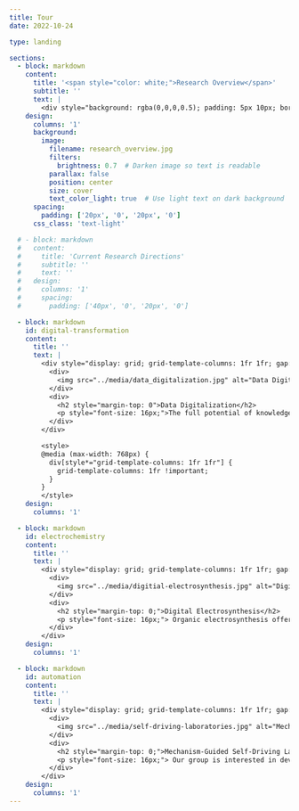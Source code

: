 ```yaml
---
title: Tour
date: 2022-10-24

type: landing

sections:
  - block: markdown
    content:
      title: '<span style="color: white;">Research Overview</span>'
      subtitle: ''
      text: |
        <div style="background: rgba(0,0,0,0.5); padding: 5px 10px; border-radius: 8px;"> Much of our work focuses on developing chemistry-aware AI systems for electrochemical processes, moving beyond black-box approaches toward mechanism-informed, predictive workflows. Our long-term goal is to enable AI scientists as collaborative partners in accelerating solutions to global energy and environmental challenges.</div>
    design:
      columns: '1'
      background:
        image:
          filename: research_overview.jpg
          filters:
            brightness: 0.7  # Darken image so text is readable
          parallax: false
          position: center
          size: cover
          text_color_light: true  # Use light text on dark background
      spacing:
        padding: ['20px', '0', '20px', '0']
      css_class: 'text-light'

  # - block: markdown
  #   content:
  #     title: 'Current Research Directions'
  #     subtitle: ''
  #     text: ''
  #   design:
  #     columns: '1'
  #     spacing:
  #       padding: ['40px', '0', '20px', '0']

  - block: markdown
    id: digital-transformation
    content:
      title: ''
      text: |
        <div style="display: grid; grid-template-columns: 1fr 1fr; gap: 40px; align-items: center; max-width: 1200px; margin: 40px auto;">
          <div>
            <img src="../media/data_digitalization.jpg" alt="Data Digitalization" style="width: 100%; height: auto; border-radius: 8px;">
          </div>
          <div>
            <h2 style="margin-top: 0">Data Digitalization</h2>
            <p style="font-size: 16px;">The full potential of knowledge-intensive systems relies on access to large, high-quality datasets, yet much of the chemical and materials literature remains locked in analog or legacy formats. Data digitization, the process of converting chemical information into machine-readable formats, has become critical for enabling AI systems to leverage this wealth of knowledge. By creating structured, accessible digital repositories, we can accelerate discovery and support knowledge transfer from scientists to AI agents, forming the foundation for a collective intelligence framework to aggregate and analyze the field’s accumulated knowledge at scale. Key research foci include 1) enhancing machine perception of scientific graphics to extract structured, machine-readable data from various graphical modalities; 2) integration of agentic systems and LLMs/VLMs to reason over multimodal data and infer missing details; 3) developing metrics to assess reproducibility and reusability of digitized data. We help lead the <a href="../chemia_sapiens">Chemia Sapiens Alliance</a> , advancing collaborative efforts to unify and democratize chemical and materials knowledge.</p>
          </div>
        </div>

        <style>
        @media (max-width: 768px) {
          div[style*="grid-template-columns: 1fr 1fr"] {
            grid-template-columns: 1fr !important;
          }
        }
        </style>
    design:
      columns: '1'

  - block: markdown
    id: electrochemistry
    content:
      title: ''
      text: |
        <div style="display: grid; grid-template-columns: 1fr 1fr; gap: 40px; align-items: center; max-width: 1200px; margin: 40px auto;">
          <div>
            <img src="../media/digitial-electrosynthesis.jpg" alt="Digital Electrosynthesis" style="width: 100%; height: auto; border-radius: 8px;">
          </div>
          <div>
            <h2 style="margin-top: 0;">Digital Electrosynthesis</h2>
            <p style="font-size: 16px;"> Organic electrosynthesis offers unique advantages, including enhanced selectivity, higher reactivity, and access to transformations under milder conditions. Yet, reaction discovery remains largely reliant on trial-and-error, and relatively few reactions achieve broad adoption or industrial relevance to date. Our group is interested in integrating data-driven and AI-enabled approaches to transform electrosynthesis research. Key research areas include: 1) discovering reaction design heuristics at scale; 2) building ML models that transfer insights from conventional organic synthesis to electrochemical reactions; (3) developing descriptors that effectively capture electrosynthesis conditions for improved model performance; and (4) predicting optimal electrosynthesis reaction conditions. Our work spans all stages of electrosynthesis research, from initial discovery to optimization, reactor design, and scale translation.</p>
          </div>
        </div>
    design:
      columns: '1'

  - block: markdown
    id: automation
    content:
      title: ''
      text: |
        <div style="display: grid; grid-template-columns: 1fr 1fr; gap: 40px; align-items: center; max-width: 1200px; margin: 40px auto;">
          <div>
            <img src="../media/self-driving-laboratories.jpg" alt="Mechanism-Guided Self-Driving Laboratories" style="width: 100%; height: auto; border-radius: 8px;">
          </div>
          <div>
            <h2 style="margin-top: 0;">Mechanism-Guided Self-Driving Laboratories</h2>
            <p style="font-size: 16px;"> Our group is interested in developing chemistry-aware AI systems to guide rational, mechanism-driven reaction discovery and catalyst design, rather than relying on black-box predictions. Looking at heterogeneous electrocatalysts in general, our research focuses on, but is not limited to: 1) autonomous machine reasoning over multimodal experimental data, including operando spectroscopy, electroanalysis, and product characterization, to resolve reaction pathways and kinetics; 2) high-throughput synthesis of model heterogeneous electrocatalysts, such as nanocrystals with tunable surface facets, to enable large-scale study of surface-reactivity relationships; 3) AI models capable of mechanistic reasoning that generate hypotheses and suggest targeted experiments to efficiently resolve reaction mechanisms; and 4) development of self-driving laboratories that autonomous mechanistic insight generation with iterative experimental design.</p>
          </div>
        </div>
    design:
      columns: '1'
---
```

